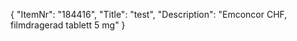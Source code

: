 {
  "ItemNr": "184416",
  "Title": "test",
  "Description": "Emconcor CHF, filmdragerad tablett 5 mg"
}